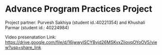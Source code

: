 # Advance Program Practices Project

Project partner: Purvesh Sakhiya (student id.:40221354) and Khushali Parmar (student id.: 40224984)

Video presenatation Link: https://drive.google.com/file/d/16jwwyISCYBvjd26MSKvxZliovqOYoOV5/view?usp=share_link
